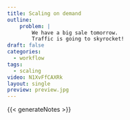 ```yaml
---
title: Scaling on demand
outline:
    problem: |
        We have a big sale tomorrow.
        Traffic is going to skyrocket!
draft: false
categories:
  - workflow
tags:
  - scaling
video: N1XvFfCAXRk
layout: single
preview: preview.jpg
---
```


{{< generateNotes >}}
